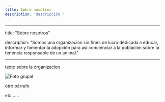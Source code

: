 ```yaml
---
title: Sobre nosotros
description: 'descripción '
---
```

- - -

title: "Sobre nosotros"

description: "Somos una organización sin fines de lucro dedicada a educar, informar y fomentar la adopción para así concienciar a la población sobre la tenencia responsable de un animal."

- - -

texto sobre la organizacion

![Foto grupal](/images/uploads/us.jpg)

otro párrafo 



etc......
